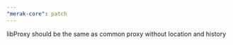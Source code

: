 ```yaml
---
"merak-core": patch
---
```


libProxy should be the same as common proxy without location and history
